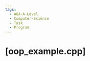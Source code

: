 ```yaml
---
tags:
  - AQA-A-Level
  - Computer-Science
  - Task
  - Program
---
```

# [oop_example.cpp]
```cpp
```